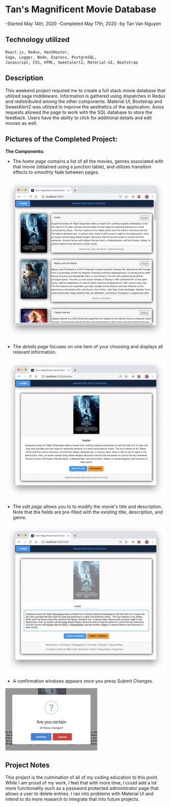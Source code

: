 # Tan's Magnificent Movie Database

-Started May 14th, 2020
-Completed May 17th, 2020
-by Tan Van Nguyen

## Technology utilized

    React.js, Redux, HashRouter, 
    Saga, Logger, Node, Express, PostgreSQL,
    Javascript, CSS, HTML, Sweetalert2, Material-UI, Bootstrap

## Description

This weekend project required me to create a full stack movie database that utilized saga middleware.  Information is gathered using dispatches in Redux and redistributed among the other components.  Material UI, Bootstrap and SweetAlert2 was utilized to improve the aesthetics of the application.  Axios requests allowed the page to work with the SQL database to store the feedback.  Users have the ability to click for additional details and edit movies as well.

## Pictures of the Completed Project:

**The Components:**

- The *home page* contains a list of all the movies, genres associated with that movie (obtained using a junction table), and utilizes transition effects to smoothly fade between pages.

![Home Page](example/home.png)

- The *details page* focuses on one item of your choosing and displays all relevant information.

![Details](example/details.png)

- The *edit page* allows you to to modify the movie's title and description.  Note that the fields are pre-filled with the existing title, description, and genre.

![Edit](example/edit.png)

- A confirmation windows appears once you press Submit Changes.

![Confirmation](example/confirmation.png)

## Project Notes

This project is the culmination of all of my coding education to this point.  While I am proud of my work, I feel that with more time, I could add a lot more functionality such as a password protected administrator page that allows a user to delete entries.  I ran into problems with Material UI and intend to do more research to integrate that into future projects.